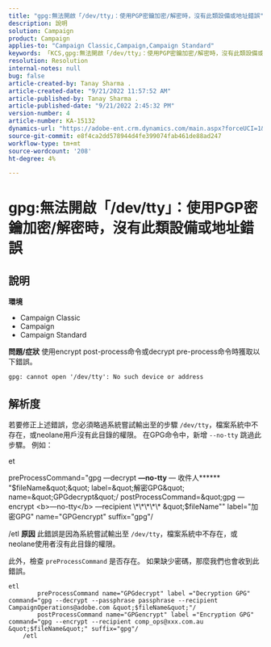```yaml
---
title: "gpg:無法開啟「/dev/tty」：使用PGP密鑰加密/解密時，沒有此類設備或地址錯誤"
description: 說明
solution: Campaign
product: Campaign
applies-to: "Campaign Classic,Campaign,Campaign Standard"
keywords: 「KCS,gpg:無法開啟「/dev/tty」：使用PGP密鑰加密/解密時，沒有此類設備或地址錯誤"
resolution: Resolution
internal-notes: null
bug: false
article-created-by: Tanay Sharma .
article-created-date: "9/21/2022 11:57:52 AM"
article-published-by: Tanay Sharma .
article-published-date: "9/21/2022 2:45:32 PM"
version-number: 4
article-number: KA-15132
dynamics-url: "https://adobe-ent.crm.dynamics.com/main.aspx?forceUCI=1&pagetype=entityrecord&etn=knowledgearticle&id=16788499-a439-ed11-9db1-002248086735"
source-git-commit: e8f4ca2dd578944d4fe399074fab461de88ad247
workflow-type: tm+mt
source-wordcount: '208'
ht-degree: 4%

---
```


# gpg:無法開啟「/dev/tty」：使用PGP密鑰加密/解密時，沒有此類設備或地址錯誤

## 說明

<b>環境</b>
- Campaign Classic
- Campaign
- Campaign Standard



<b>問題/症狀</b>
使用encrypt post-process命令或decrypt pre-process命令時獲取以下錯誤。


```
gpg: cannot open '/dev/tty': No such device or address
```





## 解析度


若要修正上述錯誤，您必須略過系統嘗試輸出至的步驟 `/dev/tty`，檔案系統中不存在，或neolane用戶沒有此目錄的權限。 在GPG命令中，新增 `--no-tty` 跳過此步驟。 例如：



et

preProcessCommand=&quot;gpg —decrypt <b>—no-tty</b>  — 收件人\*\*\*\*\*\* &quot;$fileName&quot;&quot; label=&quot;解密GPG&quot; name=&quot;GPGdecrypt&quot;/ postProcessCommand=&quot;gpg —encrypt <b>—no-tty</b> —recipient \*\*\*\*\* &quot;$fileName&quot;&quot; label=&quot;加密GPG&quot; name=&quot;GPGencrypt&quot; suffix=&quot;gpg&quot;/

/etl
<b>原因</b>
此錯誤是因為系統嘗試輸出至 `/dev/tty`，檔案系統中不存在，或neolane使用者沒有此目錄的權限。

此外，檢查 `preProcessCommand` 是否存在。 如果缺少密碼，那麼我們也會收到此錯誤。


```
etl
        preProcessCommand name="GPGdecrypt" label ="Decryption GPG" command="gpg --decrypt --passphrase passphrase --recipient CampaignOperations@adobe.com &quot;$fileName&quot;"/
        postProcessCommand name="GPGencrypt" label ="Encryption GPG" command="gpg --encrypt --recipient comp_ops@xxx.com.au &quot;$fileName&quot;" suffix="gpg"/
    /etl
```

